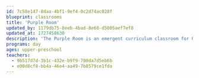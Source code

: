 ```yaml
---
id: 7c58e147-8daa-4bf1-9ef4-0c2d74ac028f
blueprint: classrooms
title: 'Purple Room'
updated_by: 1179db75-8eeb-4bad-8e60-d5005aef7ef8
updated_at: 1727458630
description: 'The Purple Room is an emergent curriculum classroom for Upper Preschool children. The projects and activities are based on the interests of the children and encompass areas of learning that include: science, art, math, literacy, sensory, dramatic play, and block play. Our classroom focuses on and supports every child’s social, emotional, cognitive, self-help, and physical development as they learn important skills needed for kindergarten and beyond. With over four decades of combined teaching experience, the Purple Room teachers provide unique learning opportunities and experiences for young children.'
programs: day
ages: upper-preschool
teachers:
  - 9b517d7d-3b1c-432e-b9f9-700da7d5eb6b
  - e00d8cf8-bb4a-46e4-aa49-7b8579ce1fda
---
```

